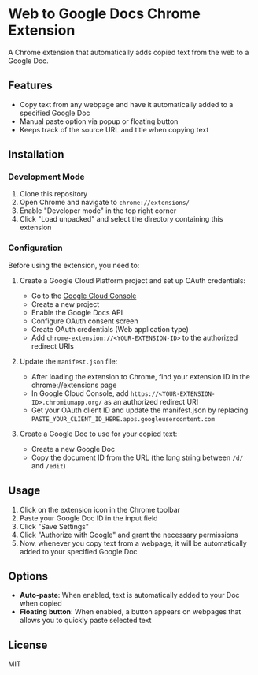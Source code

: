 # Web to Google Docs Chrome Extension

A Chrome extension that automatically adds copied text from the web to a Google Doc.

## Features

- Copy text from any webpage and have it automatically added to a specified Google Doc
- Manual paste option via popup or floating button
- Keeps track of the source URL and title when copying text

## Installation

### Development Mode

1. Clone this repository
2. Open Chrome and navigate to `chrome://extensions/`
3. Enable "Developer mode" in the top right corner
4. Click "Load unpacked" and select the directory containing this extension

### Configuration

Before using the extension, you need to:

1. Create a Google Cloud Platform project and set up OAuth credentials:
   - Go to the [Google Cloud Console](https://console.cloud.google.com/)
   - Create a new project
   - Enable the Google Docs API
   - Configure OAuth consent screen
   - Create OAuth credentials (Web application type)
   - Add `chrome-extension://<YOUR-EXTENSION-ID>` to the authorized redirect URIs

2. Update the `manifest.json` file:
   - After loading the extension to Chrome, find your extension ID in the chrome://extensions page
   - In Google Cloud Console, add `https://<YOUR-EXTENSION-ID>.chromiumapp.org/` as an authorized redirect URI
   - Get your OAuth client ID and update the manifest.json by replacing `PASTE_YOUR_CLIENT_ID_HERE.apps.googleusercontent.com`

3. Create a Google Doc to use for your copied text:
   - Create a new Google Doc
   - Copy the document ID from the URL (the long string between `/d/` and `/edit`)

## Usage

1. Click on the extension icon in the Chrome toolbar
2. Paste your Google Doc ID in the input field
3. Click "Save Settings"
4. Click "Authorize with Google" and grant the necessary permissions
5. Now, whenever you copy text from a webpage, it will be automatically added to your specified Google Doc

## Options

- **Auto-paste**: When enabled, text is automatically added to your Doc when copied
- **Floating button**: When enabled, a button appears on webpages that allows you to quickly paste selected text

## License

MIT